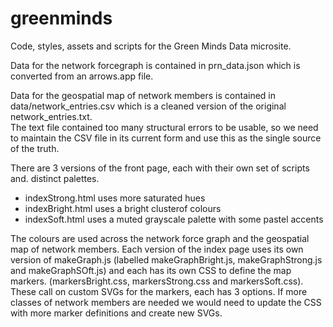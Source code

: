 # greenminds
Code, styles, assets and scripts for the Green Minds Data microsite.  

Data for the network forcegraph is contained in prn_data.json which is converted from an arrows.app file.  

Data for the geospatial map of network members is contained in data/network_entries.csv which is a cleaned version of the original network_entries.txt.  
The text file contained too many structural errors to be usable, so we need to maintain the CSV file in its current form and use this as the single source of the truth.  

There are 3 versions of the front page, each with their own set of scripts and. distinct palettes.  
* indexStrong.html uses more saturated hues
* indexBright.html uses a bright clusterof colours
* indexSoft.html uses a muted grayscale palette with some pastel accents
  
The colours are used across the network force graph and the geospatial map of network members. Each version of the index page uses its own version of makeGraph.js (labelled makeGraphBright.js, makeGraphStrong.js and makeGraphSOft.js) and each has its own CSS to define the map markers. (markersBright.css, markersStrong.css and markersSoft.css). These call on custom SVGs for the markers, each has 3 options. If more classes of network members are needed we would need to update the CSS with more marker definitions and create new SVGs. 
